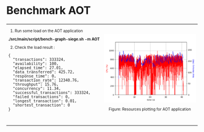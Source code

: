 # Benchmark AOT

<table>
  <tr>
    <td style="width: 50%; font-size: 10px">


1. Run some load on the AOT application

**./src/main/script/bench-graph-siege.sh -m AOT**

2. Check the load result : 

<pre>
{
  "transactions": 333324,
  "availability": 100,
  "elapsed_time": 27.01,
  "data_transferred": 425.72,
  "response_time": 0,
  "transaction_rate": 12340.76,
  "throughput": 15.76,
  "concurrency": 11.34,
  "successful_transactions": 333324,
  "failed_transactions": 0,
  "longest_transaction": 0.01,
  "shortest_transaction": 0
}
</pre>

<br/>
<br/>
    </td>
    <td style="width: 50%; font-size: 10px">
      <img alt="Resources plotting for AOT application" src="../images/01_step_04_aot_plot_a.png" width="100%" />
        <p style="text-align: center">Figure: Resources plotting for AOT application</p>
    </td>
  </tr>
</table>


<!--
You can have `style` tag in markdown to override the style for the current page.
Learn more: https://sli.dev/features/slide-scope-style
-->
